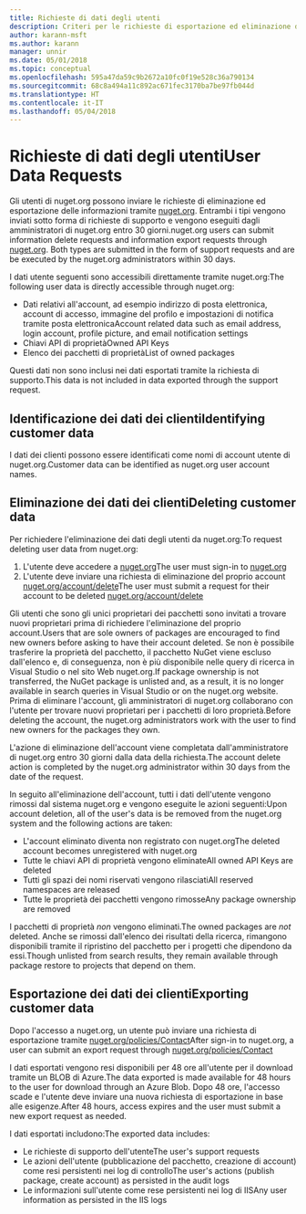 ```yaml
---
title: Richieste di dati degli utenti
description: Criteri per le richieste di esportazione ed eliminazione dei dati degli utenti
author: karann-msft
ms.author: karann
manager: unnir
ms.date: 05/01/2018
ms.topic: conceptual
ms.openlocfilehash: 595a47da59c9b2672a10fc0f19e528c36a790134
ms.sourcegitcommit: 68c8a494a11c892ac671fec3170ba7be97fb044d
ms.translationtype: HT
ms.contentlocale: it-IT
ms.lasthandoff: 05/04/2018
---
```

# <a name="user-data-requests"></a><span data-ttu-id="2c451-103">Richieste di dati degli utenti</span><span class="sxs-lookup"><span data-stu-id="2c451-103">User Data Requests</span></span>

<span data-ttu-id="2c451-104">Gli utenti di nuget.org possono inviare le richieste di eliminazione ed esportazione delle informazioni tramite [nuget.org](https://www.nuget.org). Entrambi i tipi vengono inviati sotto forma di richieste di supporto e vengono eseguiti dagli amministratori di nuget.org entro 30 giorni.</span><span class="sxs-lookup"><span data-stu-id="2c451-104">nuget.org users can submit information delete requests and information export requests through [nuget.org](https://www.nuget.org). Both types are submitted in the form of support requests and are be executed by the nuget.org administrators within 30 days.</span></span>

<span data-ttu-id="2c451-105">I dati utente seguenti sono accessibili direttamente tramite nuget.org:</span><span class="sxs-lookup"><span data-stu-id="2c451-105">The following user data is directly accessible through nuget.org:</span></span>

* <span data-ttu-id="2c451-106">Dati relativi all'account, ad esempio indirizzo di posta elettronica, account di accesso, immagine del profilo e impostazioni di notifica tramite posta elettronica</span><span class="sxs-lookup"><span data-stu-id="2c451-106">Account related data such as email address, login account, profile picture, and email notification settings</span></span>
* <span data-ttu-id="2c451-107">Chiavi API di proprietà</span><span class="sxs-lookup"><span data-stu-id="2c451-107">Owned API Keys</span></span>
* <span data-ttu-id="2c451-108">Elenco dei pacchetti di proprietà</span><span class="sxs-lookup"><span data-stu-id="2c451-108">List of owned packages</span></span>

<span data-ttu-id="2c451-109">Questi dati non sono inclusi nei dati esportati tramite la richiesta di supporto.</span><span class="sxs-lookup"><span data-stu-id="2c451-109">This data is not included in data exported through the support request.</span></span>

## <a name="identifying-customer-data"></a><span data-ttu-id="2c451-110">Identificazione dei dati dei clienti</span><span class="sxs-lookup"><span data-stu-id="2c451-110">Identifying customer data</span></span>

<span data-ttu-id="2c451-111">I dati dei clienti possono essere identificati come nomi di account utente di nuget.org.</span><span class="sxs-lookup"><span data-stu-id="2c451-111">Customer data can be identified as nuget.org user account names.</span></span>

## <a name="deleting-customer-data"></a><span data-ttu-id="2c451-112">Eliminazione dei dati dei clienti</span><span class="sxs-lookup"><span data-stu-id="2c451-112">Deleting customer data</span></span>

<span data-ttu-id="2c451-113">Per richiedere l'eliminazione dei dati degli utenti da nuget.org:</span><span class="sxs-lookup"><span data-stu-id="2c451-113">To request deleting user data from nuget.org:</span></span>

1. <span data-ttu-id="2c451-114">L'utente deve accedere a [nuget.org](https://www.nuget.org)</span><span class="sxs-lookup"><span data-stu-id="2c451-114">The user must sign-in to [nuget.org](https://www.nuget.org)</span></span>
1. <span data-ttu-id="2c451-115">L'utente deve inviare una richiesta di eliminazione del proprio account [nuget.org/account/delete](https://www.nuget.org/account/delete)</span><span class="sxs-lookup"><span data-stu-id="2c451-115">The user must submit a request for their account to be deleted [nuget.org/account/delete](https://www.nuget.org/account/delete)</span></span>

<span data-ttu-id="2c451-116">Gli utenti che sono gli unici proprietari dei pacchetti sono invitati a trovare nuovi proprietari prima di richiedere l'eliminazione del proprio account.</span><span class="sxs-lookup"><span data-stu-id="2c451-116">Users that are sole owners of packages are encouraged to find new owners before asking to have their account deleted.</span></span> <span data-ttu-id="2c451-117">Se non è possibile trasferire la proprietà del pacchetto, il pacchetto NuGet viene escluso dall'elenco e, di conseguenza, non è più disponibile nelle query di ricerca in Visual Studio o nel sito Web nuget.org.</span><span class="sxs-lookup"><span data-stu-id="2c451-117">If package ownership is not transferred, the NuGet package is unlisted and, as a result, it is no longer available in search queries in Visual Studio or on the nuget.org website.</span></span> <span data-ttu-id="2c451-118">Prima di eliminare l'account, gli amministratori di nuget.org collaborano con l'utente per trovare nuovi proprietari per i pacchetti di loro proprietà.</span><span class="sxs-lookup"><span data-stu-id="2c451-118">Before deleting the account, the nuget.org administrators work with the user to find new owners for the packages they own.</span></span>

<span data-ttu-id="2c451-119">L'azione di eliminazione dell'account viene completata dall'amministratore di nuget.org entro 30 giorni dalla data della richiesta.</span><span class="sxs-lookup"><span data-stu-id="2c451-119">The account delete action is completed by the nuget.org administrator within 30 days from the date of the request.</span></span>

<span data-ttu-id="2c451-120">In seguito all'eliminazione dell'account, tutti i dati dell'utente vengono rimossi dal sistema nuget.org e vengono eseguite le azioni seguenti:</span><span class="sxs-lookup"><span data-stu-id="2c451-120">Upon account deletion, all of the user's data is be removed from the nuget.org system and the following actions are taken:</span></span>

* <span data-ttu-id="2c451-121">L'account eliminato diventa non registrato con nuget.org</span><span class="sxs-lookup"><span data-stu-id="2c451-121">The deleted account becomes unregistered with nuget.org</span></span>
* <span data-ttu-id="2c451-122">Tutte le chiavi API di proprietà vengono eliminate</span><span class="sxs-lookup"><span data-stu-id="2c451-122">All owned API Keys are deleted</span></span>
* <span data-ttu-id="2c451-123">Tutti gli spazi dei nomi riservati vengono rilasciati</span><span class="sxs-lookup"><span data-stu-id="2c451-123">All reserved namespaces are released</span></span>
* <span data-ttu-id="2c451-124">Tutte le proprietà dei pacchetti vengono rimosse</span><span class="sxs-lookup"><span data-stu-id="2c451-124">Any package ownership are removed</span></span>

<span data-ttu-id="2c451-125">I pacchetti di proprietà *non* vengono eliminati.</span><span class="sxs-lookup"><span data-stu-id="2c451-125">The owned packages are *not* deleted.</span></span> <span data-ttu-id="2c451-126">Anche se rimossi dall'elenco dei risultati della ricerca, rimangono disponibili tramite il ripristino del pacchetto per i progetti che dipendono da essi.</span><span class="sxs-lookup"><span data-stu-id="2c451-126">Though unlisted from search results, they remain available through package restore to projects that depend on them.</span></span>

## <a name="exporting-customer-data"></a><span data-ttu-id="2c451-127">Esportazione dei dati dei clienti</span><span class="sxs-lookup"><span data-stu-id="2c451-127">Exporting customer data</span></span>

<span data-ttu-id="2c451-128">Dopo l'accesso a nuget.org, un utente può inviare una richiesta di esportazione tramite [nuget.org/policies/Contact](https://www.nuget.org/policies/Contact)</span><span class="sxs-lookup"><span data-stu-id="2c451-128">After sign-in to nuget.org, a user can submit an export request through [nuget.org/policies/Contact](https://www.nuget.org/policies/Contact)</span></span>

<span data-ttu-id="2c451-129">I dati esportati vengono resi disponibili per 48 ore all'utente per il download tramite un BLOB di Azure.</span><span class="sxs-lookup"><span data-stu-id="2c451-129">The data exported is made available for 48 hours to the user for download through an Azure Blob.</span></span> <span data-ttu-id="2c451-130">Dopo 48 ore, l'accesso scade e l'utente deve inviare una nuova richiesta di esportazione in base alle esigenze.</span><span class="sxs-lookup"><span data-stu-id="2c451-130">After 48 hours, access expires and the user must submit a new export request as needed.</span></span>

<span data-ttu-id="2c451-131">I dati esportati includono:</span><span class="sxs-lookup"><span data-stu-id="2c451-131">The exported data includes:</span></span>

* <span data-ttu-id="2c451-132">Le richieste di supporto dell'utente</span><span class="sxs-lookup"><span data-stu-id="2c451-132">The user's support requests</span></span>
* <span data-ttu-id="2c451-133">Le azioni dell'utente (pubblicazione del pacchetto, creazione di account) come resi persistenti nei log di controllo</span><span class="sxs-lookup"><span data-stu-id="2c451-133">The user's actions (publish package, create account) as persisted in the audit logs</span></span>
* <span data-ttu-id="2c451-134">Le informazioni sull'utente come rese persistenti nei log di IIS</span><span class="sxs-lookup"><span data-stu-id="2c451-134">Any user information as persisted in the IIS logs</span></span>
